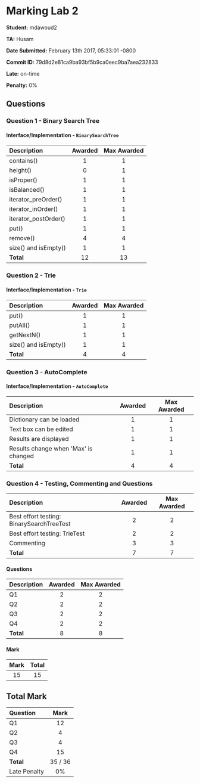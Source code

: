 # Marking Lab 2

**Student:** mdawoud2

**TA:** Husam

**Date Submitted:** February 13th 2017, 05:33:01 -0800

**Commit ID:** 79d8d2e81ca9ba93bf5b9ca0eec9ba7aea232833

**Late:** on-time

**Penalty:** 0%

## Questions

### Question 1 - Binary Search Tree

#### Interface/Implementation - `BinarySearchTree`

| Description | Awarded | Max Awarded |
|:------------|:-------:|:-----:|
| contains()             | 1 | 1 |
| height()               | 0 | 1 |
| isProper()             | 1 | 1 |
| isBalanced()           | 1 | 1 |
| iterator_preOrder()    | 1 | 1 |
| iterator_inOrder()     | 1 | 1 |
| iterator_postOrder()   | 1 | 1 |
| put()                  | 1 | 1 |
| remove()               | 4 | 4 |
| size() and isEmpty()   | 1 | 1 |
| **Total**              |12 |13 |

### Question 2 - Trie

#### Interface/Implementation - `Trie`

| Description | Awarded | Max Awarded |
|:------------|:-------:|:-----:|
| put()                 | 1 | 1 |
| putAll()              | 1 | 1 |
| getNextN()            | 1 | 1 |
| size() and isEmpty()  | 1 | 1 |
| **Total**             | 4| 4 |

### Question 3 - AutoComplete

#### Interface/Implementation - `AutoComplete`

| Description | Awarded | Max Awarded |
|:------------|:-------:|:-----:|
| Dictionary can be loaded              | 1 | 1 |
| Text box can be edited                | 1 | 1 |
| Results are displayed                 | 1 | 1 |
| Results change when 'Max' is changed  | 1 | 1 |
| **Total**                             | 4 | 4 |

### Question 4 - Testing, Commenting and Questions

| Description | Awarded | Max Awarded |
|:------------|:-------:|:-----:|
| Best effort testing: BinarySearchTreeTest  | 2 | 2 |
| Best effort testing: TrieTest              | 2 | 2 |
| Commenting                                 | 3 | 3 |
| **Total**                                  | 7 | 7 |

#### Questions

| Description | Awarded | Max Awarded |
|:------------|:-------:|:-----:|
| Q1          | 2 | 2 |
| Q2          | 2 | 2 |
| Q3          | 2 | 2 |
| Q4          | 2 | 2 |
| **Total**   | 8 | 8 |

#### Mark

| Mark | Total
|:----:|:-----:|
| 15   | 15 |

## Total Mark

| Question | Mark |
|:----------|:---:|
| Q1        | 12 |
| Q2        | 4  |
| Q3        | 4  |
| Q4        | 15 |
| **Total** | 35 / 36 |
| Late Penalty | 0% |
